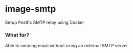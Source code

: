 # image-smtp
Setup Postfix SMTP relay using Docker

### What for?

Able to sending email without using an external SMTP server
